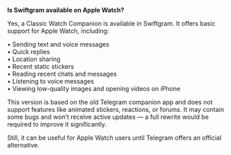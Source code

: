 **Is Swiftgram available on Apple Watch?**

Yes, a Classic Watch Companion is available in Swiftgram. It offers basic support for Apple Watch, including:

• Sending text and voice messages  
• Quick replies  
• Location sharing  
• Recent static stickers  
• Reading recent chats and messages  
• Listening to voice messages  
• Viewing low-quality images and opening videos on iPhone

This version is based on the old Telegram companion app and does not support features like animated stickers, reactions, or forums. It may contain some bugs and won’t receive active updates — a full rewrite would be required to improve it significantly.

Still, it can be useful for Apple Watch users until Telegram offers an official alternative.
